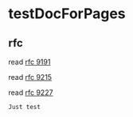 # testDocForPages

## rfc

read [rfc 9191](./rfc9191.txt)

read [rfc 9215](./rfc9215.txt)

read [rfc 9227](./rfc9227.txt)

`Just test`

